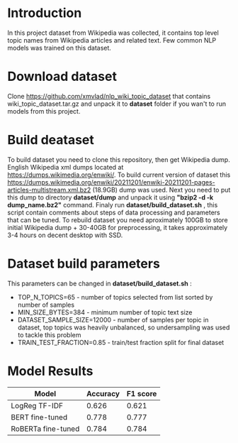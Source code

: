 # Introduction
In this project dataset from Wikipedia was collected, it contains top level topic names from Wikipedia articles and related text. Few common NLP models was trained on this dataset.

# Download dataset
Clone https://github.com/xmvlad/nlp_wiki_topic_dataset that contains wiki_topic_dataset.tar.gz and unpack it to __dataset__ folder if you wan't to run models from this project.

# Build deataset
To build dataset you need to clone this repository, then get Wikipedia dump. English Wikipedia xml dumps located at https://dumps.wikimedia.org/enwiki/. To build current version of dataset this https://dumps.wikimedia.org/enwiki/20211201/enwiki-20211201-pages-articles-multistream.xml.bz2 (18.9GB) dump was used. Next you need to put this dump to directory __dataset/dump__ and unpack it using __"bzip2 -d -k dump_name.bz2"__ command. Finaly run __dataset/build_dataset.sh__ , this script contain comments about steps of data processing and parameters that can be tuned. To rebuild dataset you need aproximately 100GB to store initial Wikipedia dump + 30-40GB for preprocessing, it takes approximately 3-4 hours on decent desktop with SSD.

# Dataset build parameters
This parameters can be changed in __dataset/build_dataset.sh__ :

- TOP_N_TOPICS=65 - number of topics selected from list sorted by number of samples 
- MIN_SIZE_BYTES=384 - minimum number of topic text size
- DATASET_SAMPLE_SIZE=12000 - number of samples per topic in dataset, top topics was heavily unbalanced, so undersampling was used to tackle this problem
- TRAIN_TEST_FRACTION=0.85 - train/test fraction split for final dataset

# Model Results

| Model              | Accuracy | F1 score |
|------------------- |----------|----------|
| LogReg TF-IDF      |   0.626  |  0.621   |
| BERT fine-tuned    |   0.778  |  0.777   |
| RoBERTa fine-tuned |   0.784  |  0.784   |
